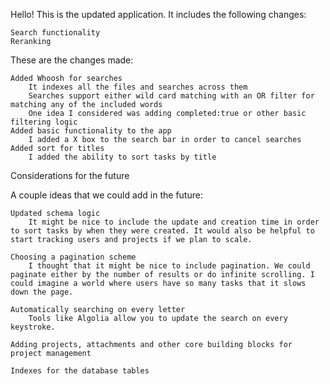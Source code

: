 Hello! This is the updated application. It includes the following changes:

    Search functionality
    Reranking

These are the changes made:

    Added Whoosh for searches
        It indexes all the files and searches across them
        Searches support either wild card matching with an OR filter for matching any of the included words
        One idea I considered was adding completed:true or other basic filtering logic
    Added basic functionality to the app
        I added a X box to the search bar in order to cancel searches
    Added sort for titles
        I added the ability to sort tasks by title

Considerations for the future

A couple ideas that we could add in the future:

    Updated schema logic
        It might be nice to include the update and creation time in order to sort tasks by when they were created. It would also be helpful to start tracking users and projects if we plan to scale.

    Choosing a pagination scheme
        I thought that it might be nice to include pagination. We could paginate either by the number of results or do infinite scrolling. I could imagine a world where users have so many tasks that it slows down the page.

    Automatically searching on every letter
        Tools like Algolia allow you to update the search on every keystroke.

    Adding projects, attachments and other core building blocks for project management

    Indexes for the database tables
